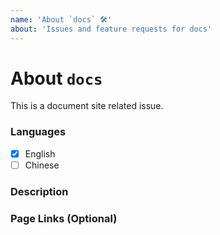 ```yaml
---
name: 'About `docs` 🛠️'
about: 'Issues and feature requests for docs'
---
```


<!-- Please do NOT DELETE the template. -->
<!-- No template issues will be closed. -->

# About `docs`

This is a document site related issue.

### Languages

- [x] English
- [ ] Chinese

### Description

### Page Links (Optional)
